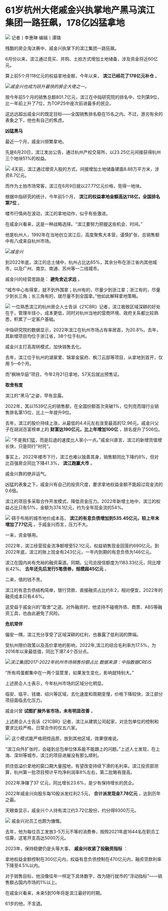 

# 61岁杭州大佬戚金兴执掌地产黑马滨江集团一路狂飙，178亿凶猛拿地

![](https://inews.gtimg.com/om_bt/OYFPhyGyPYnoXJXiXc8bQ_OoNUdcIkUYYhQu68fq_M1AkAA/1000)
记者丨李惠琳 编辑丨谭璐

残酷的房企淘汰赛中，戚金兴执掌下的滨江集团一路狂飙。

6月份以来，滨江通过竞买、并购、土拍方式增加土地储备，涉及资金将近60亿元。

算上前5个月118亿元的权益拿地金额，今年以来， **滨江已经花了178亿元补仓** 。

![](https://inews.gtimg.com/om_bt/O0tCFb-tNuyQT9rN8bO3FCq-fCNOvXC2aIl9hz2UtemjcAA/1000)_戚金兴也成为跃升最快的房企大佬之一。_

按今年前5个月的销售总额801.7亿元，滨江在中指研究院的排名中，位列第9位，比一年前上升了7位，为TOP25中座次前进最多的民企。

这远远超出戚金兴的既定目标——全国销售排名稳在15名之内。不过，游刃有余的表象之下，他也有自己的焦虑。

**凶猛黑马**

最近一个月，戚金兴频繁拿地。

先是6月20日，滨江发出公告，通过杭州产权交易所，以23.25亿元间接获得杭州三个地块51%的权益。

![](https://inews.gtimg.com/om_bt/O1czXl5RDZLYJzeM4dBZUbjOCVRcsaib9HTnrhMjolMosAA/1000)
4天前，滨江通过增资入股的方式，间接增加土地储备建面8.88万平方米，涉资8.7亿元。

而作为土拍市场常客，滨江在6月9日就以27.77亿元价格，竞得一地块。

根据中指研究的统计，今年前5个月， **滨江的权益拿地金额高达118亿，全国排名第7位** 。

楼市行情尚在波动，滨江的拿地动作，似乎有些激进。

在戚金兴看来，这是一种战略选择。“滨江要努力把握这些机会、时间。”

他是杭州人，1992年在当地创立滨江后，高度聚焦大本营，谨慎扩张，总销售额中有八成来自杭州市场。

![](https://inews.gtimg.com/om_bt/OcIGGF48WrzP61876BbYWepXc76avuRz6sHjtL3Y3Fob4AA/1000)_戚金兴_

到2022年底，滨江的总土储中，杭州占比达65%，其余分布在浙江省内其他城市，以及广州、南京、南通、苏州等一二线城市。

戚金兴的经营思路是： **避免舍近求远** 。

“城市中心有得拿，就不到外围拿；杭州有的，尽量少到浙江拿；浙江有的，尽量少到长三角；长三角有的，就尽量不到全国拿。”他如此解释拿地策略。

![](https://inews.gtimg.com/om_bt/OJc5WETB1F6O_GU1p2C1hyJ5fkkGgx8Gy_CWEmBdxDvq8AA/1000)
一位熟悉滨江的杭州房企人士告诉《21CBR》记者，滨江极致区域深耕的好处在于，管理半径小，成本更低，同时对杭州当地的营商环境、政府关系都比较熟悉，积累了一定客户基础。

中指研究院的数据显示，2022年滨江在杭州市场占有率居首，为20.8%。去年，其新增项目均位于浙江省，38个位于杭州。

戚金兴主打高周转模式，加快销售去化。

去年，滨江位于杭州的湖翠里、锦翠金宸府、枫汀云邸等项目，从拿地到首开，仅用 5—6个月。

而“枫映华庭”项目，今年2月21日拿地，57天后就出预售证。

**取舍有度**

滨江的“黑马”之姿，早有显露。

2022年，其以1539亿元的销售额，在全国份额首次突破1%，位列克而瑞行业销售排名第13位，比上一年提升9位。

去年，滨江的股价持续上涨，从最低的4.4元左右涨至最高的12.96元。戚金兴父子在胡润百富榜单上的 **财富达190亿元，比上年增加100亿**
，排名提升了506位。

![](https://inews.gtimg.com/om_bt/OR9MIuvTZQ0WObFd-PNjBOs3Wn7lAIJpVxye9Y8EjtZKIAA/1000)
“不是我们猛，而是后退的速度比人家小一点。”戚金兴直言，滨江的新增货值增长快，只是同行“衬托”。

事实上，2022年楼市下行，滨江也难以独善其身，销售额同比下降约8%，但对比百强房企同比下降41.3%， **滨江跑赢大市** 。

戚金兴靠的绝非运气。

凶猛的表象之下，戚金兴有自己的投资尺度，要求拿地权益金额不能超过现金流的0.6倍。

滨江的项目多采取合作开发模式，降低资金压力。2022年新增土地中，滨江的权益占比只有51%，金额为374.1亿元，约为全年现金流的54%。

![](https://inews.gtimg.com/om_bt/O7d6NvExzRIlQSkXWdZbNQLxCcg5Ev_lCp9RGZIXTiKNYAA/1000)
碍于布局的城市地价成本高， **滨江的有息负债增加到535.45亿元，较上年末增加了77亿元** 。于戚金兴而言，压力不大。

一来，资金够用。

2022年，滨江经营现金流净额增至52.1亿元，权益销售现金回笼约690亿元。到2022年底，滨江的账上现金有243亿元，一年内到期的有息负债为146亿元。

滨江在国内尚有充裕的融资渠道。同期，公司总授信额度为1183.33亿元，同比增长42%。 **去年还先后发行5笔债券，规模超45亿元** 。

二来，借的钱不贵。

滨江的有息负债结构简单，银行贷款、直接融资占比约8:2，相对便宜，2022年的融资成本只有4.6%。

这受益于戚金兴的“取舍”之道。对外融资时，他坚持不碰境外债、商票、ABS等融资工具，也由此避免了风险。

**危机常伴**

偏安一隅，滨江充分享受了区域深耕的红利，也暴露了低利润的弊端。

受杭州限价政策以及高价拿地的影响，2022年,滨江的综合毛利率为17.5%，为2016年以来最低值，同比下滑7.4个百分点。

![](https://inews.gtimg.com/om_bt/OKVZea3uUROQJu4SRWYQHziIkwH7f9T6FtNy_lX6epqYUAA/1000)_滨江集团2017-2022年杭州市场销售份额占比
数据来源：中指数据CREIS_

“所有鸡蛋都集中在一两个篮筐里，如果发生变化，影响就特别大。”

上述房企人士表示，今年杭州市场的区域分化明显。

临安、临平、钱塘、绍兴等区域，去化速度和周期变慢，价格下降较快，滨江部分项目面临去化压力。

戚金兴曾 **试图扩展外省市场，未有明显改善** 。

上述房企人士告诉《21CBR》记者，滨江从建筑公司起家，对总包单位的控制和要求比较严格，日常合作的仅五六家。

![](https://inews.gtimg.com/om_bt/OiJ0Mck8JqPLy4qPHdw2BLUtO_zBp2PDM_Vrywj22mwrsAA/1000)
这个模式能严格把控品质，放到其他区域，效果很难说。

“滨江向外扩张时，会碰到总包单位体系能不能跟上的问题。”上述人士发现，在上海、深圳等城市，滨江的项目进展没有那么顺利。

抓住低溢价拿地的窗口期大量囤地，有望改变持续下滑的毛利率。滨江投资部测算，杭州第一批项目预计平均净利润率8%左右，第二批略有提高。

2022年净赚了37 亿元，同比增长23.6%，是少有保持增长的民企。

2022年戚金兴向股东每10股派发红利2.5元， **合计派发现金7.78亿元** ，达到历年之最。

天眼查显示，戚金兴个人持有滨江约3.72亿股份，约分得9300万元。

![](https://inews.gtimg.com/om_bt/O_3hjHdXz3kXM6U0_tbfpp7WWkf2yY7wt_eAToeGjCTWUAA/1000)
戚金兴对员工也颇为慷慨。

去年，他为每位员工发放3-5万元不等的消费券，按照2021年底1644名在职员工估算，这笔开支高达5000万元。

2023年，保持稳健仍是头等大事， **戚金兴收紧了投融资指标** ：

拿地权益金额控制在300亿元内，权益有息负债控制在470亿元内，融资贷款利率下降至4.5%以内。

对于销售目标，他没像往年一样定下具体数字，改为随行就市的“浮动指标”——销售额占国内市场的1%以上。

在戚金兴看来，未来5到10年将是滨江最好的时期。

61岁的他，不言退。

